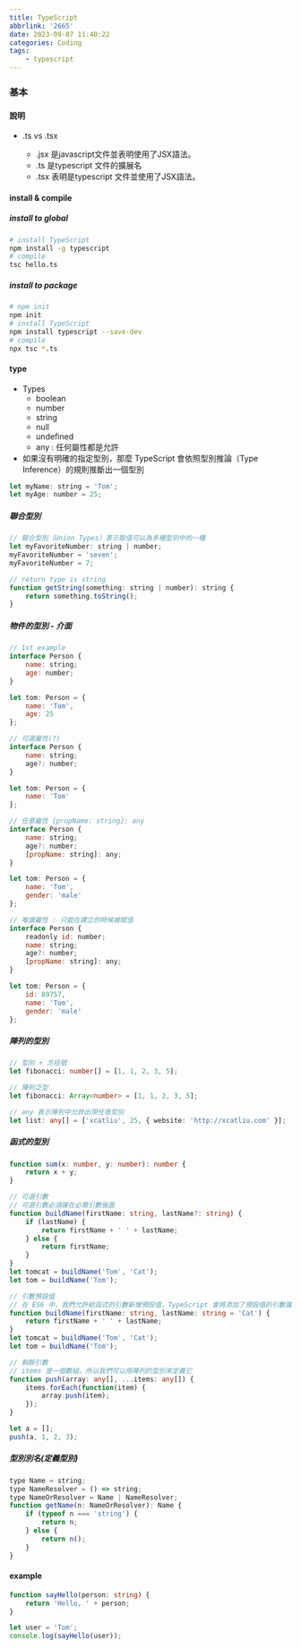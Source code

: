 ```yaml
---
title: TypeScript
abbrlink: '2665'
date: 2023-09-07 11:40:22
categories: Coding
tags:
	- typescript
---
```


### 基本
#### 說明
+ .ts vs .tsx

	+ .jsx 是javascript文件並表明使用了JSX語法。
	+ .ts 是typescript 文件的擴展名
	+ .tsx 表明是typescript 文件並使用了JSX語法。

<!--more-->

#### install & compile
##### install to global
``` bash
# install TypeScript
npm install -g typescript
# compile
tsc hello.ts
```

##### install to package
``` bash
# npm init
npm init
# install TypeScript
npm install typescript --save-dev
# compile
npx tsc *.ts
```

#### type
+ Types
	+ boolean
	+ number
	+ string
	+ null
	+ undefined 
	+ any : 任何屬性都是允許
+ 如果沒有明確的指定型別，那麼 TypeScript 會依照型別推論（Type Inference）的規則推斷出一個型別

``` js
let myName: string = 'Tom';
let myAge: number = 25;
```
##### 聯合型別
``` js
// 聯合型別（Union Types）表示取值可以為多種型別中的一種
let myFavoriteNumber: string | number;
myFavoriteNumber = 'seven';
myFavoriteNumber = 7;

// return type is string
function getString(something: string | number): string {
    return something.toString();
}
```

##### 物件的型別 - 介面
``` js
// 1st example
interface Person {
    name: string;
    age: number;
}

let tom: Person = {
    name: 'Tom',
    age: 25
};

// 可選屬性(?)
interface Person {
    name: string;
    age?: number;
}

let tom: Person = {
    name: 'Tom'
};

// 任意屬性 [propName: string]: any
interface Person {
    name: string;
    age?: number;
    [propName: string]: any;
}

let tom: Person = {
    name: 'Tom',
    gender: 'male'
};

// 唯讀屬性 : 只能在建立的時候被賦值
interface Person {
    readonly id: number;
    name: string;
    age?: number;
    [propName: string]: any;
}

let tom: Person = {
    id: 89757,
    name: 'Tom',
    gender: 'male'
};
```

##### 陣列的型別
``` ts
// 型別 + 方括號
let fibonacci: number[] = [1, 1, 2, 3, 5];

// 陣列泛型
let fibonacci: Array<number> = [1, 1, 2, 3, 5];

// any 表示陣列中允許出現任意型別
let list: any[] = ['xcatliu', 25, { website: 'http://xcatliu.com' }];
```

##### 函式的型別
``` ts
function sum(x: number, y: number): number {
    return x + y;
}

// 可選引數
// 可選引數必須接在必需引數後面
function buildName(firstName: string, lastName?: string) {
    if (lastName) {
        return firstName + ' ' + lastName;
    } else {
        return firstName;
    }
}
let tomcat = buildName('Tom', 'Cat');
let tom = buildName('Tom');

// 引數預設值
// 在 ES6 中，我們允許給函式的引數新增預設值，TypeScript 會將添加了預設值的引數識別為可選引數
function buildName(firstName: string, lastName: string = 'Cat') {
    return firstName + ' ' + lastName;
}
let tomcat = buildName('Tom', 'Cat');
let tom = buildName('Tom');

// 剩餘引數
// items 是一個數組。所以我們可以用陣列的型別來定義它
function push(array: any[], ...items: any[]) {
    items.forEach(function(item) {
        array.push(item);
    });
}

let a = [];
push(a, 1, 2, 3);

```

##### 型別別名(定義型別)
``` js
type Name = string;
type NameResolver = () => string;
type NameOrResolver = Name | NameResolver;
function getName(n: NameOrResolver): Name {
    if (typeof n === 'string') {
        return n;
    } else {
        return n();
    }
}


```

#### example 
``` ts
function sayHello(person: string) {
    return 'Hello, ' + person;
}

let user = 'Tom';
console.log(sayHello(user));
```
